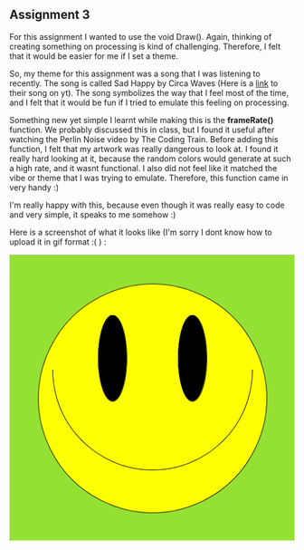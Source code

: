 ## Assignment 3

For this assignment I wanted to use the void Draw(). Again, thinking of creating something on processing is kind of challenging. Therefore, I felt that it would be easier for me if I set a theme.

So, my theme for this assignment was a song that I was listening to recently. The song is called Sad Happy by Circa Waves (Here is a [link](https://www.youtube.com/watch?v=5_8MAhaoyVk) to their song on yt). The song symbolizes the way that I feel most of the time, and I felt that it would be fun if I tried to emulate this feeling on processing.


Something new yet simple I learnt while making this is the **frameRate()** function. We probably discussed this in class, but I found it useful after watching the Perlin Noise video by The Coding Train. Before adding this function, I felt that my artwork was really dangerous to look at. I found it really hard looking at it, because the random colors would generate at such a high rate, and it wasnt functional. I also did not feel like it matched the vibe or theme that I was trying to emulate. Therefore, this function came in very handy :)

I'm really happy with this, because even though it was really easy to code and very simple, it speaks to me somehow :)



Here is a screenshot of what it looks like (I'm sorry I dont know how to upload it in gif format :( ) :


![](https://github.com/FatimaAlmaazmi/introIM/blob/master/pics/Screen%20Shot%202020-09-28%20at%205.25.33%20PM.png)
